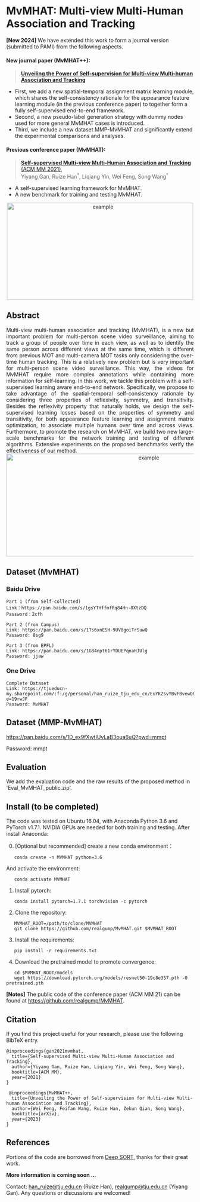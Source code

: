 # MvMHAT: Multi-view Multi-Human Association and Tracking

**[New 2024]** We have extended this work to form a journal version (submitted to PAMI) from the following aspects.

#### New journal paper (MvMHAT++):

>[**Unveiling the Power of Self-supervision for Multi-view Multi-human Association and Tracking**](https://arxiv.org/abs/2401.17617)

- First, we add a new spatial-temporal assignment matrix learning module, which shares the self-consistency rationale for the appearance feature learning module (in the previous conference paper) to together form a fully self-supervised end-to-end framework. 
- Second, a new pseudo-label generation strategy with dummy nodes used for more general MvMHAT cases is introduced. 
- Third, we include a new dataset MMP-MvMHAT and  significantly extend the experimental comparisons and analyses.

#### Previous conference paper (MvMHAT):

> [**Self-supervised Multi-view Multi-Human Association and Tracking** (ACM MM 2021)](https://dl.acm.org/doi/10.1145/3474085.3475177),            
> Yiyang Gan, Ruize Han<sup>&dagger;</sup>, Liqiang Yin, Wei Feng, Song Wang<sup>&dagger;</sup>

- A self-supervised learning framework for MvMHAT.
- A new benchmark for training and testing MvMHAT.

<div align=center><img src="https://github.com/RuizeHan/MvMHAT/blob/main/readme/mvmhat.png" width="500" height="260" alt="example"/><br/>

<div align= left>
   
## Abstract

<div align= justify>
Multi-view multi-human association and tracking (MvMHAT), is a new but important problem for multi-person scene video surveillance, aiming to track a group of people over time in each view, as well as to identify the same person across different views at the same time, which is different from previous MOT and  multi-camera MOT tasks only considering the over-time human tracking. This is a relatively new problem but is very important for multi-person scene video surveillance. This way, the videos for MvMHAT require more complex annotations while containing more information for self-learning. In this work, we tackle this problem with a self-supervised learning aware end-to-end network. 
Specifically, we propose to take advantage of the spatial-temporal self-consistency rationale by considering three properties of reflexivity, symmetry, and transitivity. Besides the reflexivity property that naturally holds, we design the self-supervised learning losses based on the properties of symmetry and transitivity, for both appearance feature learning and assignment matrix optimization, to associate multiple humans over time and across views. Furthermore, to promote the research on MvMHAT, we build two new large-scale benchmarks for the network training and testing of different algorithms. Extensive experiments on the proposed benchmarks verify the effectiveness of our method. 


<div align=center><img src="https://github.com/RuizeHan/MvMHAT/blob/main/readme/2_00-min.png" width="750" height="275" alt="example"/><br/>

<div align= left>
   
## Dataset (MvMHAT)

### Baidu Drive
~~~
Part 1 (from Self-collected)
Link：https://pan.baidu.com/s/1gsYTHffmfRq84Hn-8XtzDQ 
Password：2cfh

Part 2 (from Campus)
Link: https://pan.baidu.com/s/1Ts6xnESH-9UV8goiTrSuwQ 
Password: 8sg9

Part 3 (from EPFL) 
Link: https://pan.baidu.com/s/1G84npt61rYDUEPqnaHJUlg 
Password: jjaw 
~~~

### One Drive
~~~
Complete Dataset
Link: https://tjueducn-my.sharepoint.com/:f:/g/personal/han_ruize_tju_edu_cn/EuYKZsvYBvFBvewQPdjvRIoB20iQfMNr_c7_fMDXFRZ7uw?e=19rwJF
Password: MvMHAT
~~~

## Dataset (MMP-MvMHAT)

https://pan.baidu.com/s/1D_ex9fXwtIUvLaB3oua6uQ?pwd=mmpt 

Password: mmpt 

## Evaluation

We add the evaluation code and the raw results of the proposed method in 'Eval_MvMHAT_public.zip'.

## Install (to be completed)

The code was tested on Ubuntu 16.04, with Anaconda Python 3.6 and PyTorch v1.7.1. NVIDIA GPUs are needed for both training and testing. After install Anaconda:

0. [Optional but recommended] create a new conda environment：
~~~
   conda create -n MVMHAT python=3.6
~~~
And activate the environment:
~~~
   conda activate MVMHAT
~~~
1. Install pytorch:
~~~
   conda install pytorch=1.7.1 torchvision -c pytorch
~~~
2. Clone the repository:
~~~
   MVMHAT_ROOT=/path/to/clone/MVMHAT
   git clone https://github.com/realgump/MvMHAT.git $MVMHAT_ROOT
~~~
3. Install the requirements:
~~~
   pip install -r requirements.txt
~~~
4. Download the pretrained model to promote convergence:
~~~
   cd $MVMHAT_ROOT/models
   wget https://download.pytorch.org/models/resnet50-19c8e357.pth -O pretrained.pth
~~~

**[Notes]** The public code of the conference paper (ACM MM 21) can be found at https://github.com/realgump/MvMHAT.

## Citation
If you find this project useful for your research, please use the following BibTeX entry.

    @inproceedings{gan2021mvmhat,
      title={Self-supervised Multi-view Multi-Human Association and Tracking},
      author={Yiyang Gan, Ruize Han, Liqiang Yin, Wei Feng, Song Wang},
      booktitle={ACM MM},
      year={2021}
    }

     @inproceedings{MvMHAT++,
      title={Unveiling the Power of Self-supervision for Multi-view Multi-human Association and Tracking},
      author={Wei Feng, Feifan Wang, Ruize Han, Zekun Qian, Song Wang},
      booktitle={arXiv},
      year={2023}
    }

## References
Portions of the code are borrowed from [Deep SORT](https://github.com/nwojke/deep_sort), thanks for their great work.

**More information is coming soon ...**

Contact: [han_ruize@tju.edu.cn](mailto:han_ruize@tju.edu.cn) (Ruize Han), [realgump@tju.edu.cn](mailto:realgump@tju.edu.cn) (Yiyang Gan). Any questions or discussions are welcomed! 
